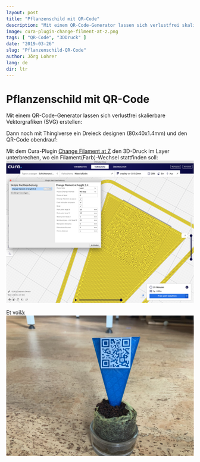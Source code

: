 ```yaml
---
layout: post
title: "Pflanzenschild mit QR-Code"
description: "Mit einem QR-Code-Generator lassen sich verlustfrei skalierbare Vektorgrafiken (SVG) erstellen"
image: cura-plugin-change-filment-at-z.png
tags: [ "QR-Code", "3DDruck" ]
date: "2019-03-26"
slug: "Pflanzenschild-QR-Code"
author: Jörg Lohrer
lang: de
dir: ltr
---
```



# Pflanzenschild mit QR-Code
Mit einem QR-Code-Generator lassen sich verlustfrei skalierbare Vektorgrafiken (SVG) erstellen:
[](https://keremerkan.net/qr-code-and-2d-code-generator/)

Dann noch mit Thingiverse ein Dreieck designen (80x40x1.4mm) und den QR-Code obendrauf:
[](https://www.tinkercad.com/embed/dcnCyqLFX1P?editbtn=1)

Mit dem Cura-Plugin [Change Filament at Z](https://www.thingiverse.com/thing:2077884/#files) den 3D-Druck im Layer unterbrechen, wo ein Filament(Farb)-Wechsel stattfinden soll:
![](cura-plugin-change-filment-at-z.png)

Et voilà:
[](https://twitter.com/joerglohrer/status/1110580168035176449)
![](qr-code-pflanzenschild.jpg)
